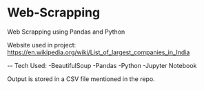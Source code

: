 # Web-Scrapping
Web Scrapping using Pandas and Python 

Website used in project: https://en.wikipedia.org/wiki/List_of_largest_companies_in_India

-- Tech Used:
-BeautifulSoup
-Pandas
-Python
-Jupyter Notebook

Output is stored in a CSV file mentioned in the repo.

